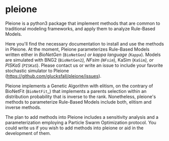 # pleione

Pleione is a python3 package that implement methods that are common to
traditional modeling frameworks, and apply them to analyze Rule-Based Models.

Here you'll find the necessary documentation to install and use the methods in
Pleione. At the moment, Pleione parameterizes Rule-Based Models written
either in *BioNetGen* (`BioNetGen`_) or *kappa* language (`Kappa`_). Models are
simulated with BNG2 (`BioNetGen2`_), NFsim (`NFsim`_), KaSim (`KaSim`_), or
PISKaS (`PISKaS`_). Please contact us or write an issue to include your
favorite stochastic simulator to Pleione (https://github.com/glucksfall/pleione/issues).

Pleione implements a Genetic Algorithm with elitism, on the
contrary of BioNetFit (`BioNetFit`_) that implements a parents selection within
an distribution probability that is inverse to the rank. Nonetheless, pleione's
methods to parameterize Rule-Based Models include both, elitism and inverse methods.

The plan to add methods into Pleione includes a sensitivity analysis and a
parameterization employing a Particle Swarm Optimization protocol. You
could write us if you wish to add methods into pleione or aid in the development
of them.
